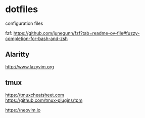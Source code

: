 # dotfiles 

configuration files

fzf: 
https://github.com/junegunn/fzf?tab=readme-ov-file#fuzzy-completion-for-bash-and-zsh


## Alaritty

http://www.lazyvim.org


## tmux 
 https://tmuxcheatsheet.com  
 https://github.com/tmux-plugins/tpm  



https://neovim.io


